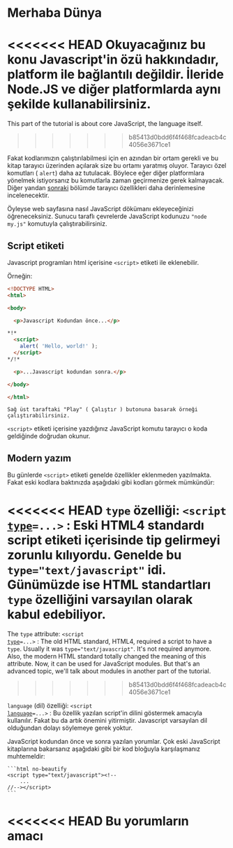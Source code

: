 # Merhaba Dünya

<<<<<<< HEAD
Okuyacağınız bu konu Javascript'in özü hakkındadır, platform ile bağlantılı değildir. İleride Node.JS ve diğer platformlarda aynı şekilde kullanabilirsiniz.
=======
This part of the tutorial is about core JavaScript, the language itself.
>>>>>>> b85413d0bdd6f4f468fcadeacb4c4056e3671ce1

Fakat kodlarımızın çalıştırılabilmesi için en azından bir ortam gerekli ve bu kitap tarayıcı üzerinden açılarak size bu ortamı yaratmış oluyor. Tarayıcı özel komutları ( `alert`) daha az tutulacak. Böylece eğer diğer platformlara yönelmek istiyorsanız bu komutlarla zaman geçirmenize gerek kalmayacak. Diğer yandan [sonraki](/ui) bölümde tarayıcı özellikleri daha derinlemesine incelenecektir.

Öyleyse web sayfasına nasıl JavaScript dökümanı ekleyeceğinizi öğreneceksiniz. Sunucu taraflı çevrelerde JavaScript kodunuzu `"node my.js"` komutuyla çalıştırabilirsiniz.


## Script etiketi

Javascript programları html içerisine `<script>` etiketi ile eklenebilir.

Örneğin:

```html run height=100
<!DOCTYPE HTML>
<html>

<body>

  <p>Javascript Kodundan önce...</p>

*!*
  <script>
    alert( 'Hello, world!' );
  </script>
*/!*

  <p>...Javascript kodundan sonra.</p>

</body>

</html>
```

```online
Sağ üst taraftaki "Play" ( Çalıştır ) butonuna basarak örneği çalıştırabilirsiniz.
```

`<script>` etiketi içerisine yazdığınız JavaScript komutu tarayıcı o koda geldiğinde doğrudan okunur.


## Modern yazım

Bu günlerde `<script>` etiketi genelde özellikler eklenmeden yazılmakta. Fakat eski kodlara baktınızda aşağıdaki gibi kodları görmek mümkündür:

<<<<<<< HEAD
 `type` özelliği: <code>&lt;script <u>type</u>=...&gt;</code>
 : Eski HTML4 standardı script etiketi içerisinde tip gelirmeyi zorunlu kılıyordu. Genelde bu `type="text/javascript"` idi. Günümüzde ise HTML standartları `type` özelliğini varsayılan olarak kabul edebiliyor.
=======
The `type` attribute: <code>&lt;script <u>type</u>=...&gt;</code>
: The old HTML standard, HTML4, required a script to have a `type`. Usually it was `type="text/javascript"`. It's not required anymore. Also, the modern HTML standard totally changed the meaning of this attribute. Now, it can be used for JavaScript modules. But that's an advanced topic, we'll talk about modules in another part of the tutorial.
>>>>>>> b85413d0bdd6f4f468fcadeacb4c4056e3671ce1

`language` (dil) özelliği: <code>&lt;script <u>language</u>=...&gt;</code>
: Bu özellik yazılan script'in dilini göstermek amacıyla kullanılır. Fakat bu da artık önemini yitirmiştir. Javascript varsayılan dil olduğundan dolayı söylemeye gerek yoktur.

JavaScript kodundan önce ve sonra yazılan yorumlar. Çok eski JavaScript kitaplarına bakarsanız aşağıdaki gibi bir kod bloğuyla karşılaşmanız muhtemeldir:

    ```html no-beautify
    <script type="text/javascript"><!--
        ...
    //--></script>
    ```

<<<<<<< HEAD
    Bu yorumların amacı <script> etiketini anlamayan tarayıcılarda JavaScript kodunun ekrana yazılmasını engellemektir. Fakat artık neredeyse tüm tarayıcılar `<script>` etiketini anladıklarından bu konuda da bir sıkıntı bulunmamaktadır. Eğer böyle bir kod bloğu görürseniz kod çok eski diyebilirsiniz.
=======
    This trick isn't used in modern JavaScript. These comments hide JavaScript code from old browsers that didn't know how to process the `<script>` tag. Since browsers released in the last 15 years don't have this issue, this kind of comment can help you identify really old code.
>>>>>>> b85413d0bdd6f4f468fcadeacb4c4056e3671ce1


## Dışardan yüklenen Javascript kod dosyaları

Eğer çok fazla JavaScript kodunuz varsa bunları ayrı bir sayfaya koyabilirsiniz.

Sonrasında bu dosyayı aşağıdaki gibi yol göstererek sayfanızda çalıştırılmasını sağlayabilirsiniz.

```html
<script src="/kod/yolu/ana.js"></script>
```

<<<<<<< HEAD
Buraki `/kod/yolu/ana.js` site ana dizininden itibaren kesin(absolute) yol belirtir.

Tabi göreceli(relative) yol belirtmek de mümkündür. Örneğin `src="script.js"` HTML dosyasının kayıt edildiği klasördeki `"script.js"`'yi al anlamına gelir.
=======
Here, `/path/to/script.js` is an absolute path to the script from the site root. One can also provide a relative path from the current page. For instance, `src="script.js"` would mean a file `"script.js"` in the current folder.
>>>>>>> b85413d0bdd6f4f468fcadeacb4c4056e3671ce1

Tam URL vermek de mümkündür. Örneğin:

```html
<script src="https://cdnjs.cloudflare.com/ajax/libs/lodash.js/4.17.11/lodash.js"></script>
```
Birkaç kod dosyası eklemek isterseniz aşağıdaki gibi yazabilirsiniz.

```html
<script src="/js/script1.js"></script>
<script src="/js/script2.js"></script>
…
```

```smart
Kural olarak en basit JavaScript kodları doğrudan HTML içerisine yazılır. Daha karmaşık olanlar farklı dosyalarda taşınır.

Ayrı dosyalarda taşınmasının bir diğer güzel yanı tarayıcıların bu dosyaları indirip ön belleğe almasıdır.[cache] https://tr.wikipedia.org/wiki/Web_%C3%B6nbelle%C4%9Fi).

Bu olaydan sonra eğer bu kod dosyaları değişmediyse daha sonraki sayfa gösterimlerinde o dosyaları tekrar indirmeyecektir. Yani kod dosyaları sadece bir defa indirilecektir. Bu da web sayfasının veri trafiğinin daha az olmasını ve sayfanın daha hızlı gösterilmesini sağlar.
```

````warn header="Eğer `src`etiketi yazılmışsa sadece kod dosyası eklemeye yarar. Yani hem `scr` ekleyip hemde `<script>` tagları arasında kod çalıştıramazsınız.

Aşağıdaki kod bloğu çalışmayacaktır:


```html
<script *!*src*/!*="file.js">
  alert(1); // İçerik görmezden gelinecektir çünkü `src` tagı kullanılmıştır.
</script>
```

`script` tagını kullırken dışarıdan mı dosya ekleyeceksiniz ( `<script src="…">` ) yoksa dosyayı içeride mi yazacaksınız bunun kararını vermemiz gerekmektedir.

Yukarıdaki örnek iyi `<script>` etiketi içerisinde şu şekilde çalıştırılır.

```html
<script src="file.js"></script>
<script>
  alert(1);
</script>
```
````

## Özet

- `<script>` etiketi kullanarak sayfaya Javascript kodu entegre edebilirsiniz.
- `type` ve `language` özellikleri artık gerekli değildir.
- Dışarıdan bir kod eklemek için `src` özelliğini kullanabilirsiniz. Ör : `<script src="path/to/script.js"></script>`


Tarayıcı ve web sayfası etkileşimi üzerine JavaScript tarafında öğrenilecek çok şey vardır. Fakat unutmayın ki bu bölüm JavaScript diline adanmıştır. Tarayıcıyı sadece JavaScript çalıştırabilmesinden dolayı kullanacaksınız. Böylece anında kodu çalıştırabilecek ve bir yandan da kitabı okumaya devam edebileceksiniz.
